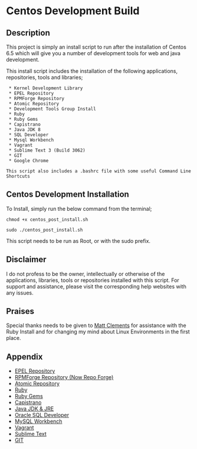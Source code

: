 Centos Development Build
========================
Description
---------------------------------

This project is simply an install script to run after the installation of Centos 6.5
which will give you a number of development tools for web and java development.

This install script includes the installation of the following applications, repositories, tools and libraries;

	 * Kernel Development Library
	 * EPEL Repository
	 * RPMForge Repository
	 * Atomic Repository
	 * Development Tools Group Install
	 * Ruby
	 * Ruby Gems
	 * Capistrano
	 * Java JDK 8
	 * SQL Developer
	 * Mysql Workbench
	 * Vagrant
	 * Sublime Text 3 (Build 3062)
	 * GIT
	 * Google Chrome
	 
	This script also includes a .bashrc file with some useful Command Line Shortcuts  


Centos Development Installation
--------------------------------

To Install, simply run the below command from the terminal;

	chmod +x centos_post_install.sh
	
	sudo ./centos_post_install.sh

This script needs to be run as Root, or with the sudo prefix.


Disclaimer
------------------------------------

I do not profess to be the owner, intellectually or otherwise of the applications, libraries, tools or repositories installed with this script.
For support and assistance, please visit the corresponding help websites with any issues. 

Praises
-------------------------------------

Special thanks needs to be given to <a href="https://github.com/mattclements">Matt Clements</a> for assistance with the Ruby Install and for changing my mind about Linux Environments in the first place.

Appendix
--------------------------------------

 * <a href="https://fedoraproject.org/wiki/EPEL">EPEL Repository</a>
 * <a href="http://repoforge.org/">RPMForge Repository (Now Repo Forge)</a>
 * <a href="https://www.atomicorp.com/">Atomic Repository</a>
 * <a href="https://www.ruby-lang.org/en/">Ruby</a>
 * <a href="https://rubygems.org/">Ruby Gems</a>
 * <a href="http://capistranorb.com/">Capistrano</a>
 * <a href="http://www.oracle.com/technetwork/java/javase/overview/index.html">Java JDK & JRE</a>
 * <a href="http://www.oracle.com/technetwork/developer-tools/sql-developer/downloads/index.html?ssSourceSiteId=otnpt">Oracle SQL Developer</a>
 * <a href="http://www.mysql.com/products/workbench/">MySQL Workbench</a>
 * <a href="http://www.vagrantup.com/">Vagrant</a>
 * <a href="http://www.sublimetext.com/">Sublime Text</a>
 * <a href="http://git-scm.com/">GIT</a>
